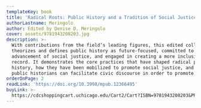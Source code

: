 ```yaml
---
templateKey: book
title: 'Radical Roots: Public History and a Tradition of Social Justice Activism'
authorLastname: Meringolo
author: Edited by Denise D. Meringolo
cover: assets/9781943208203.jpg
description: >-
  With contributions from the field’s leading figures, this edited collection
  theorizes and defines public history as future-focused, committed to the
  advancement of social justice, and engaged in creating a more inclusive public
  record. It demonstrates the core practices that have shaped radical public
  history, how they have been mobilized to promote social justice, and how
  public historians can facilitate civic discourse in order to promote equality.
orderOnPage: 2
readLink: 'https://doi.org/10.3998/mpub.12366495'
buyLink: >-
  https://cdcshoppingcart.uchicago.edu/Cart2/Cart?ISBN=9781943208203&PRESS=amherst
---
```

